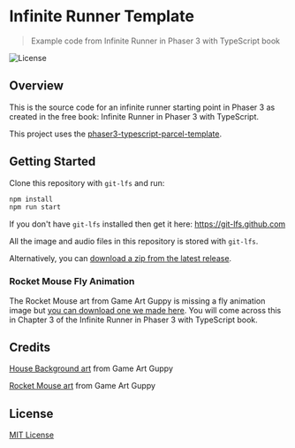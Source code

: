 # Infinite Runner Template
> Example code from Infinite Runner in Phaser 3 with TypeScript book

![License](https://img.shields.io/badge/license-MIT-green)

## Overview

This is the source code for an infinite runner starting point in Phaser 3 as created in the free book: Infinite Runner in Phaser 3 with TypeScript.

This project uses the [phaser3-typescript-parcel-template](https://github.com/ourcade/phaser3-typescript-parcel-template).

## Getting Started

Clone this repository with `git-lfs` and run:

```bash
npm install
npm run start
```

If you don't have `git-lfs` installed then get it here: https://git-lfs.github.com

All the image and audio files in this repository is stored with `git-lfs`.

Alternatively, you can [download a zip from the latest release](https://github.com/ourcade/infinite-runner-template-phaser3/releases/tag/latest).

### Rocket Mouse Fly Animation

The Rocket Mouse art from Game Art Guppy is missing a fly animation image but [you can download one we made here](https://github.com/ourcade/infinite-runner-template-phaser3/issues/1). You will come across this in Chapter 3 of the Infinite Runner in Phaser 3 with TypeScript book.

## Credits

[House Background art](https://www.gameartguppy.com/shop/house-1-repeatable-background/) from Game Art Guppy

[Rocket Mouse art](https://www.gameartguppy.com/shop/rocket-mouse-game-art-character/) from Game Art Guppy

## License

[MIT License](https://github.com/ourcade/infinite-runner-template-phaser3/blob/master/LICENSE)
